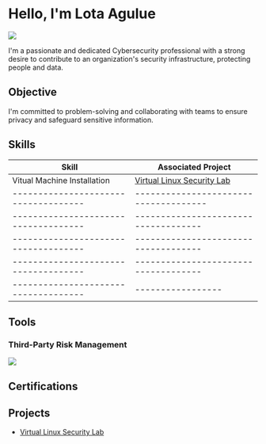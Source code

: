 # Hello, I'm Lota Agulue
<a href="https://www.linkedin.com/in/lota-agulue-msis-07629414b/"><img src="https://img.shields.io/badge/-LinkedIn-0072b1?&style=for-the-badge&logo=linkedin&logoColor=white" /></a>

I'm a passionate and dedicated Cybersecurity professional with a strong desire to contribute to an organization's security infrastructure, protecting people and data.

## Objective

I'm committed to problem-solving and collaborating with teams to ensure privacy and safeguard sensitive information.

## Skills

| Skill                                         | Associated Project         |
|-----------------------------------------------|----------------------------|
| Vitual Machine Installation         | <a href="https://github.com/PurpleLightSpeed/Virtual-Linux-Security-Lab">Virtual Linux Security Lab</a> |
| ------------------------------------       | -------------------------------------|
| ------------------------------------               | ------------------------------------      |
| ------------------------------------            | ------------------------------------      |
| ------------------------------------                       | ------------------------------------      |
| ------------------------------------       |-----------------|

## Tools

### Third-Party Risk Management
<div>
  <a href="https://www.upguard.com/"><img src="https://img.shields.io/badge/-UpGuard-1679A7?&style=for-the-badge&logo=UpGuard&logoColor=white" /></a>
</div>

## Certifications

## Projects
- <a href="https://github.com/PurpleLightSpeed/Virtual-Linux-Security-Lab">Virtual Linux Security Lab</a>
